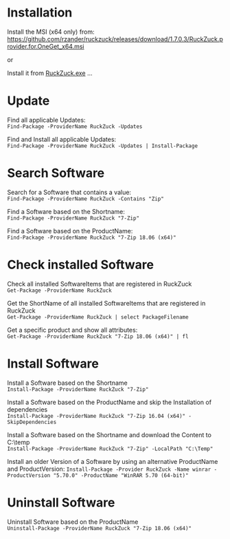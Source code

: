 # Installation  
Install the MSI (x64 only) from:
https://github.com/rzander/ruckzuck/releases/download/1.7.0.3/RuckZuck.provider.for.OneGet_x64.msi

or

Install it from [RuckZuck.exe](https://github.com/rzander/ruckzuck/releases/download/1.7.0.2/RuckZuck.exe) ...

# Update
Find all applicable Updates:  
```Find-Package -ProviderName RuckZuck -Updates```

Find and Install all applicable Updates:  
```Find-Package -ProviderName RuckZuck -Updates | Install-Package```

# Search Software
Search for a Software that contains a value:  
```Find-Package -ProviderName RuckZuck -Contains "Zip"```

Find a Software based on the Shortname:  
```Find-Package -ProviderName RuckZuck "7-Zip"```

Find a Software based on the ProductName:  
```Find-Package -ProviderName RuckZuck "7-Zip 18.06 (x64)"```

# Check installed Software
Check all installed SoftwareItems that are registered in RuckZuck  
```Get-Package -ProviderName RuckZuck```

Get the ShortName of all installed SoftwareItems that are registered in RuckZuck  
```Get-Package -ProviderName RuckZuck | select PackageFilename```

Get a specific product and show all attributes:  
```Get-Package -ProviderName RuckZuck "7-Zip 18.06 (x64)" | fl``` 

# Install Software
Install a Software based on the Shortname  
```Install-Package -ProviderName RuckZuck "7-Zip"```

Install a Software based on the ProductName and skip the Installation of dependencies  
```Install-Package -ProviderName RuckZuck "7-Zip 16.04 (x64)" -SkipDependencies```

Install a Software based on the Shortname and download the Content to C:\temp  
```Install-Package -ProviderName RuckZuck "7-Zip" -LocalPath "C:\Temp"```

Install an older Version of a Software by using an alternative ProductName and ProductVersion:
```Install-Package -Provider RuckZuck -Name winrar -ProductVersion "5.70.0" -ProductName "WinRAR 5.70 (64-bit)"```

# Uninstall Software
Uninstall Software based on the ProductName  
```Uninstall-Package -ProviderName RuckZuck "7-Zip 18.06 (x64)"```


